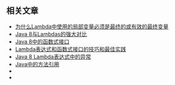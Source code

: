 ## 相关文章

+ [为什么Lambda中使用的局部变量必须是最终的或有效的最终变量](docs/为什么Lambda中使用的局部变量必须是最终的或有效的最终变量.md)
+ [Java 8与Lambdas的强大对比](docs/Java8与Lambdas的强大对比.md)
+ [Java 8中的函数式接口](docs/Java8中的函数式接口.md)
+ [Lambda表达式和函数式接口的技巧和最佳实践](docs/Lambda表达式和函数接口技巧和最佳实践.md)
+ [Java 8 Lambda表达式中的异常](docs/Java8-Lambda表达式中的异常.md)
+ [Java中的方法引用](docs/Java中的方法引用.md)
+ []()
+ []()